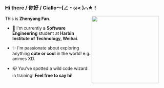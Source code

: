 ### Hi there / 你好 / Ciallo～(∠・ω< )⌒★ !

This is **Zhenyang Fan**. <img width="220" align="right" src="hook.gif"/>

- :school: I'm currently a **Software Engineering** student at **Harbin Institute of Technology, Weihai**.

- :sparkles: I'm passionate about exploring anything **cute or cool** in the world! e.g. animes XD.

- :mailbox_closed: You've spotted a wild code wizard in training! **Feel free to say hi**!
